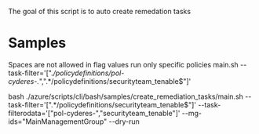 The goal of this script is to auto create remedation tasks

# Samples

Spaces are not allowed in flag values
run only specific policies
main.sh --task-filter='[".*/policydefinitions/pol-cyderes-.*",".*/policydefinitions/securityteam_tenable$"]'



bash ./azure/scripts/cli/bash/samples/create_remediation_tasks/main.sh --task-filter='[".*/policydefinitions/securityteam_tenable$"]' --task-filterodata='["pol-cyderes-","securityteam_tenable"]' --mg-ids="MainManagementGroup" --dry-run
